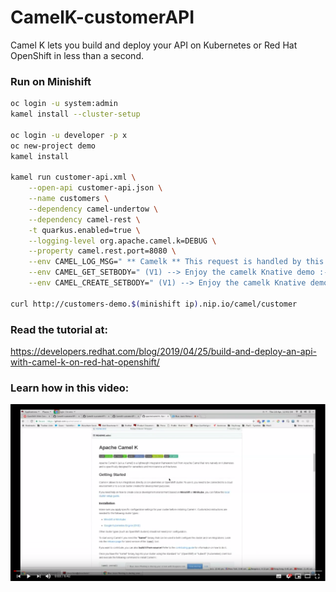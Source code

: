 # CamelK-customerAPI

Camel K lets you build and deploy your API on Kubernetes or Red Hat OpenShift in less than a second. 

### Run on Minishift
```sh
oc login -u system:admin
kamel install --cluster-setup

oc login -u developer -p x
oc new-project demo
kamel install

kamel run customer-api.xml \
    --open-api customer-api.json \
    --name customers \
    --dependency camel-undertow \
    --dependency camel-rest \
    -t quarkus.enabled=true \
    --logging-level org.apache.camel.k=DEBUG \
    --property camel.rest.port=8080 \
    --env CAMEL_LOG_MSG=" ** Camelk ** This request is handled by this POD: {{env:HOSTNAME}}" \
    --env CAMEL_GET_SETBODY=" (V1) --> Enjoy the camelk Knative demo :-) | POD : {{env:HOSTNAME}} \n" \
    --env CAMEL_CREATE_SETBODY=" (V1) --> Enjoy the camelk Knative demo :-) | POD : {{env:HOSTNAME}} \n" \

curl http://customers-demo.$(minishift ip).nip.io/camel/customer
```

### Read the tutorial at: 

https://developers.redhat.com/blog/2019/04/25/build-and-deploy-an-api-with-camel-k-on-red-hat-openshift/

### Learn how in this video:

[![Everything Is AWESOME](images/CamelK_YoutubeVideo.png)](http://www.youtube.com/watch?v=WE8K6872w1U "How to build and deploy an API with Camel K on OpenShift")
